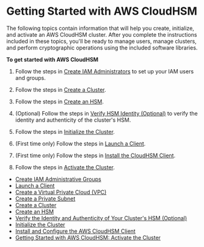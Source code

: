 # Getting Started with AWS CloudHSM<a name="getting-started"></a>

The following topics contain information that will help you create, initialize, and activate an AWS CloudHSM cluster\. After you complete the instructions included in these topics, you'll be ready to manage users, manage clusters, and perform cryptographic operations using the included software libraries\. 

**To get started with AWS CloudHSM**

1. Follow the steps in [Create IAM Administrators](create-iam-user.md) to set up your IAM users and groups\.

1. Follow the steps in [Create a Cluster](create-cluster.md)\.

1. Follow the steps in [Create an HSM](create-hsm.md)\.

1. \(Optional\) Follow the steps in [Verify HSM Identity \(Optional\)](verify-hsm-identity.md) to verify the identity and authenticity of the cluster's HSM\.

1. Follow the steps in [Initialize the Cluster](initialize-cluster.md)\.

1. \(First time only\) Follow the steps in [Launch a Client](launch-client-instance.md)\.

1. \(First time only\) Follow the steps in [Install the CloudHSM Client](install-and-configure-client.md)\.

1. Follow the steps in [Activate the Cluster](activate-cluster.md)\.


+ [Create IAM Administrative Groups](create-iam-user.md)
+ [Launch a Client](launch-client-instance.md)
+ [Create a Virtual Private Cloud \(VPC\)](create-vpc.md)
+ [Create a Private Subnet](create-subnets.md)
+ [Create a Cluster](create-cluster.md)
+ [Create an HSM](create-hsm.md)
+ [Verify the Identity and Authenticity of Your Cluster's HSM \(Optional\)](verify-hsm-identity.md)
+ [Initialize the Cluster](initialize-cluster.md)
+ [Install and Configure the AWS CloudHSM Client](install-and-configure-client.md)
+ [Getting Started with AWS CloudHSM: Activate the Cluster](activate-cluster.md)
